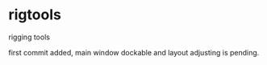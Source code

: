 # rigtools
rigging tools

first commit added, main window dockable and layout adjusting is pending.
